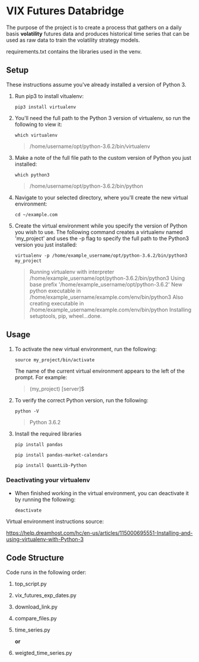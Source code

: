 # VIX Futures Databridge

The purpose of the project is to create a process that gathers on a daily basis **volatility** futures data and produces historical time series that can be used as raw data to train the volatility strategy models.


requirements.txt contains the libraries used in the venv.


## Setup

These instructions assume you've already installed a version of Python 3.

1. Run pip3 to install vitualenv:

    `pip3 install virtualenv`

1. You'll need the full path to the Python 3 version of virtualenv, so run the following to view it:

    `which virtualenv`
    >/home/username/opt/python-3.6.2/bin/virtualenv

1. Make a note of the full file path to the custom version of Python you just installed:

    `which python3`
    >/home/username/opt/python-3.6.2/bin/python

1. Navigate to your selected directory, where you'll create the new virtual environment:

    `cd ~/example.com`

1. Create the virtual environment while you specify the version of Python you wish to use. The following command creates a virtualenv named 'my_project' and uses the -p flag to specify the full path to the Python3 version you just installed: 

    `virtualenv -p /home/example_username/opt/python-3.6.2/bin/python3 my_project`

    >Running virtualenv with interpreter /home/example_username/opt/python-3.6.2/bin/python3
    >Using base prefix '/home/example_username/opt/python-3.6.2'
    >New python executable in /home/example_username/example.com/env/bin/python3
    >Also creating executable in /home/example_username/example.com/env/bin/python
    >Installing setuptools, pip, wheel...done.


## Usage

1. To activate the new virtual environment, run the following: 

    `source my_project/bin/activate`

     The name of the current virtual environment appears to the left of the prompt. For example: 

     >(my_project) [server]$ 

1. To verify the correct Python version, run the following: 

    `python -V`

    >Python 3.6.2

1. Install the required libraries

    `pip install pandas`

    `pip install pandas-market-calendars`

    `pip install QuantLib-Python`



### Deactivating your virtualenv

* When finished working in the virtual environment, you can deactivate it by running the following:

    `deactivate`

Virtual environment instructions source:

https://help.dreamhost.com/hc/en-us/articles/115000695551-Installing-and-using-virtualenv-with-Python-3


## Code Structure

Code runs in the following order:

1. top_script.py

1. vix_futures_exp_dates.py
1. download_link.py
1. compare_files.py
1. time_series.py

    **or**

1. weigted_time_series.py
